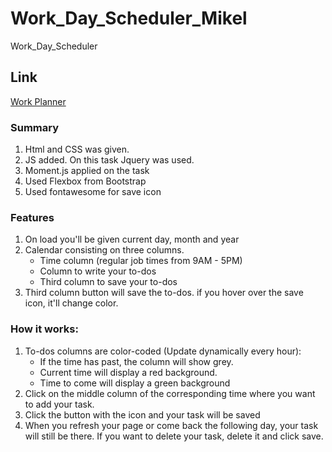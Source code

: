 # Work_Day_Scheduler_Mikel
Work_Day_Scheduler

## Link
[Work Planner](https://mikeltafalla.github.io/Work_Day_Scheduler_Mikel/)

### Summary
1. Html and CSS was given.
2. JS added. On this task Jquery was used.
3. Moment.js applied on the task
4. Used Flexbox from Bootstrap
5. Used fontawesome for save icon

### Features

1. On load you'll be given current day, month and year
2. Calendar consisting on three columns.
    * Time column (regular job times from 9AM - 5PM)
    * Column to write your to-dos
    * Third column to save your to-dos
3. Third column button will save the to-dos. if you hover over the save icon, it'll change color.

### How it works:

1. To-dos columns are color-coded (Update dynamically every hour):
    * If the time has past, the column will show grey.
    * Current time will display a red background.
    * Time to come will display a green background
2. Click on the middle column of the corresponding time where you want to add your task.
3. Click the button with the icon and your task will be saved
4. When you refresh your page or come back the following day, your task will still be there. If you want to delete your task, delete it and click save.